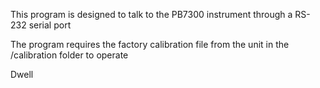This program is designed to talk to the PB7300 instrument through a RS-232 serial port

The program requires the factory calibration file from the unit in the /calibration folder to operate

Dwell 